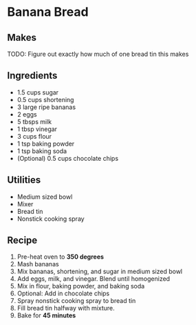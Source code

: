 # Banana Bread

## Makes

TODO: Figure out exactly how much of one bread tin this makes

## Ingredients

- 1.5 cups sugar
- 0.5 cups shortening
- 3 large ripe bananas
- 2 eggs
- 5 tbsps milk
- 1 tbsp vinegar
- 3 cups flour
- 1 tsp baking powder
- 1 tsp baking soda
- (Optional) 0.5 cups chocolate chips

## Utilities

- Medium sized bowl
- Mixer
- Bread tin
- Nonstick cooking spray

## Recipe

1. Pre-heat oven to **350 degrees**
2. Mash bananas
3. Mix bananas, shortening, and sugar in medium sized bowl
4. Add eggs, milk, and vinegar. Blend until homogenized
5. Mix in flour, baking powder, and baking soda
6. Optional: Add in chocolate chips
7. Spray nonstick cooking spray to bread tin
8. Fill bread tin halfway with mixture.
9. Bake for **45 minutes**
